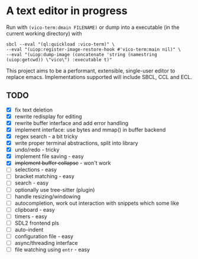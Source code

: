 # A text editor in progress
Run with `(vico-term:dmain FILENAME)`
or dump into a executable (in the current working directory) with
```
sbcl --eval "(ql:quickload :vico-term)" \
--eval "(uiop:register-image-restore-hook #'vico-term:main nil)" \
--eval "(uiop:dump-image (concatenate 'string (namestring (uiop:getcwd)) \"vico\") :executable t)"
```


This project aims to be a performant, extensible, single-user editor to replace emacs.
Implementations supported will include SBCL, CCL and ECL.

## TODO

- [x] fix text deletion
- [x] rewrite redisplay for editing
- [x] rewrite buffer interface and add error handling
- [x] implement interface: use bytes and mmap() in buffer backend
- [x] regex search - a bit tricky
- [x] write proper terminal abstractions, split into library
- [x] undo/redo - tricky
- [x] implement file saving - easy
- [x] ~~implement buffer collapse~~ - won't work
- [ ] selections - easy
- [ ] bracket matching - easy
- [ ] search - easy
- [ ] optionally use tree-sitter (plugin)
- [ ] handle resizing/windowing
- [ ] autocompletion, work out interaction with snippets which some like
- [ ] clipboard - easy
- [ ] timers - easy
- [ ] SDL2 frontend pls
- [ ] auto-indent
- [ ] configuration file - easy
- [ ] async/threading interface
- [ ] file watching using `entr` - easy
